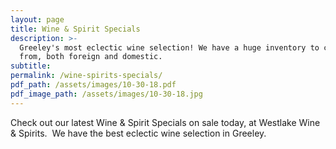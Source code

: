 ```yaml
---
layout: page
title: Wine & Spirit Specials
description: >-
  Greeley's most eclectic wine selection! We have a huge inventory to choose
  from, both foreign and domestic.
subtitle:
permalink: /wine-spirits-specials/
pdf_path: /assets/images/10-30-18.pdf
pdf_image_path: /assets/images/10-30-18.jpg
---
```


Check out our latest Wine & Spirit Specials on sale today, at Westlake Wine & Spirits.  We have the best eclectic wine selection in Greeley.